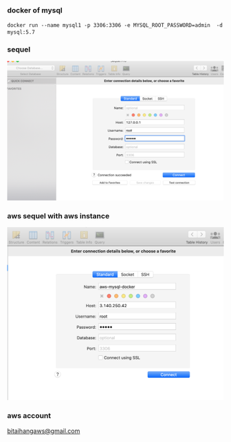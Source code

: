 ### docker of mysql
```
docker run --name mysql1 -p 3306:3306 -e MYSQL_ROOT_PASSWORD=admin  -d mysql:5.7          
```

### sequel
![Alt text](https://github.com/taixingbi/mysql-Sequel-Pro/blob/main/sequel.png)

### aws sequel with aws instance
![Alt text](https://github.com/taixingbi/mysql-sequel-python-java/blob/main/images/awssequel.png)
            
### aws account
bitaihangaws@gmail.com


